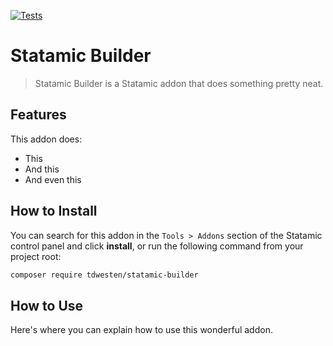 [![Tests](https://github.com/tdwesten/statamic-builder/actions/workflows/tests.yml/badge.svg)](https://github.com/tdwesten/statamic-builder/actions/workflows/tests.yml)

# Statamic Builder

> Statamic Builder is a Statamic addon that does something pretty neat.

## Features

This addon does:

- This
- And this
- And even this

## How to Install

You can search for this addon in the `Tools > Addons` section of the Statamic control panel and click **install**, or run the following command from your project root:

```bash
composer require tdwesten/statamic-builder
```

## How to Use

Here's where you can explain how to use this wonderful addon.
